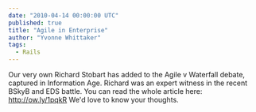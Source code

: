 ```yaml
---
date: "2010-04-14 00:00:00 UTC"
published: true
title: "Agile in Enterprise"
author: "Yvonne Whittaker"
tags:
  - Rails
---
```


<p>Our very own Richard Stobart has added to the Agile v Waterfall debate, captured in Information Age. Richard was an expert witness in the recent BSkyB and EDS battle. You can read the whole article here: <a href="http://ow.ly/1pqkR" moz-do-not-send="true">http://ow.ly/1pqkR</a> We&#39;d love to know your thoughts.</p>

